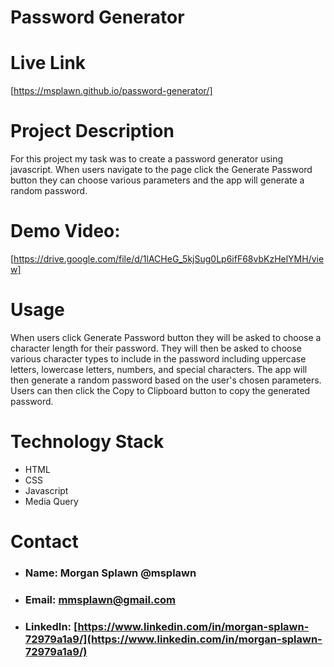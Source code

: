 # Password Generator

# **Live Link**
[https://msplawn.github.io/password-generator/]

# **Project Description**
For this project my task was to create a password generator using javascript. When users navigate to the page click the Generate Password button they can choose various parameters and the app will generate a random password.

# **Demo Video:**
[https://drive.google.com/file/d/1lACHeG_5kjSug0Lp6ifF68vbKzHelYMH/view]

# **Usage**
When users click Generate Password button they will be asked to choose a character length for their password. They will then be asked to choose various character types to include in the password including uppercase letters, lowercase letters, numbers, and special characters. The app will then generate a random password based on the user's chosen parameters. Users can then click the Copy to Clipboard button to copy the generated password.

# **Technology Stack**
* HTML 
* CSS
* Javascript
* Media Query

# **Contact**
* ### **Name:**  Morgan Splawn @msplawn
* ### **Email:**  [mmsplawn@gmail.com](msplawn@gmail.com)
* ### **LinkedIn:**  [https://www.linkedin.com/in/morgan-splawn-72979a1a9/](https://www.linkedin.com/in/morgan-splawn-72979a1a9/)



